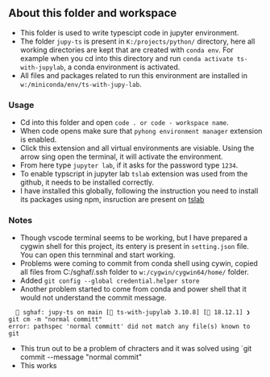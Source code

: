 ## About this folder and workspace

- This folder is used to write typescipt code in jupyter environment.
- The folder `jupy-ts` is present in `K:/projects/python/` directory, here all working directories are kept that are created with `conda env`. For example when you cd into this directory and run `conda activate ts-with-jupylab`, a conda environment is activated.
- All files and packages related to run this environment are installed in `w:/miniconda/env/ts-with-jupy-lab`.
  
### Usage

- Cd into this folder and open `code . or code - workspace name`.
- When code opens make sure that `pyhong environment manager` extension is enabled.
- Click this extension and all virtual environments are visiable. Using the arrow sing open the terminal, it will activate the environment.
- From here type `jupyter lab`, if it asks for the password type `1234`.
- To enable typscript in jupyter lab `tslab` extension was used from the github, it needs to be installed correctly.
- I have installed this globally, following the instruction you need to install its packages using npm, insruction are present on [tslab](https://github.com/yunabe/tslab)
  
### Notes

- Though vscode terminal seems to be working, but I have prepared a cygwin shell for this project, its entery is present in `setting.json` file. You can open this ternminal and start working.
- Problems were coming to commit from conda shell using cywin, copied all files from C:/sghaf/.ssh folder to `w:/cygwin/cygwin64/home/` folder.
- Added `git config --global credential.helper store`
- Another problem started to come from conda and power shell that it would not understand the commit message.
  
```text
   sghaf: jupy-ts on main [ ts-with-jupylab 3.10.8] [ 18.12.1] ❯ git cm -m "normal committ"
error: pathspec 'normal committ' did not match any file(s) known to git
```

- This trun out to be a problem of chracters and it was solved using `git commit --message "normal commit"
- This works 
